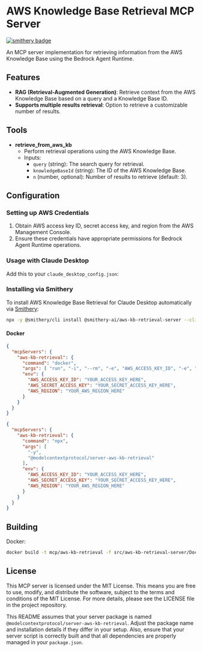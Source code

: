 # AWS Knowledge Base Retrieval MCP Server
[![smithery badge](https://smithery.ai/badge/@smithery-ai/aws-kb-retrieval-server)](https://smithery.ai/server/@smithery-ai/aws-kb-retrieval-server)

An MCP server implementation for retrieving information from the AWS Knowledge Base using the Bedrock Agent Runtime.

## Features

- **RAG (Retrieval-Augmented Generation)**: Retrieve context from the AWS Knowledge Base based on a query and a Knowledge Base ID.
- **Supports multiple results retrieval**: Option to retrieve a customizable number of results.

## Tools

- **retrieve_from_aws_kb**
  - Perform retrieval operations using the AWS Knowledge Base.
  - Inputs:
    - `query` (string): The search query for retrieval.
    - `knowledgeBaseId` (string): The ID of the AWS Knowledge Base.
    - `n` (number, optional): Number of results to retrieve (default: 3).

## Configuration

### Setting up AWS Credentials

1. Obtain AWS access key ID, secret access key, and region from the AWS Management Console.
2. Ensure these credentials have appropriate permissions for Bedrock Agent Runtime operations.

### Usage with Claude Desktop

Add this to your `claude_desktop_config.json`:
### Installing via Smithery

To install AWS Knowledge Base Retrieval for Claude Desktop automatically via [Smithery](https://smithery.ai/server/@smithery-ai/aws-kb-retrieval-server):

```bash
npx -y @smithery/cli install @smithery-ai/aws-kb-retrieval-server --client claude
```

#### Docker

```json
{
  "mcpServers": {
    "aws-kb-retrieval": {
      "command": "docker",
      "args": [ "run", "-i", "--rm", "-e", "AWS_ACCESS_KEY_ID", "-e", "AWS_SECRET_ACCESS_KEY", "-e", "AWS_REGION", "mcp/aws-kb-retrieval-server" ],
      "env": {
        "AWS_ACCESS_KEY_ID": "YOUR_ACCESS_KEY_HERE",
        "AWS_SECRET_ACCESS_KEY": "YOUR_SECRET_ACCESS_KEY_HERE",
        "AWS_REGION": "YOUR_AWS_REGION_HERE"
      }
    }
  }
}
```

```json
{
  "mcpServers": {
    "aws-kb-retrieval": {
      "command": "npx",
      "args": [
        "-y",
        "@modelcontextprotocol/server-aws-kb-retrieval"
      ],
      "env": {
        "AWS_ACCESS_KEY_ID": "YOUR_ACCESS_KEY_HERE",
        "AWS_SECRET_ACCESS_KEY": "YOUR_SECRET_ACCESS_KEY_HERE",
        "AWS_REGION": "YOUR_AWS_REGION_HERE"
      }
    }
  }
}
```

## Building

Docker: 

```sh
docker build -t mcp/aws-kb-retrieval -f src/aws-kb-retrieval-server/Dockerfile . 
```

## License

This MCP server is licensed under the MIT License. This means you are free to use, modify, and distribute the software, subject to the terms and conditions of the MIT License. For more details, please see the LICENSE file in the project repository.

This README assumes that your server package is named `@modelcontextprotocol/server-aws-kb-retrieval`. Adjust the package name and installation details if they differ in your setup. Also, ensure that your server script is correctly built and that all dependencies are properly managed in your `package.json`.
